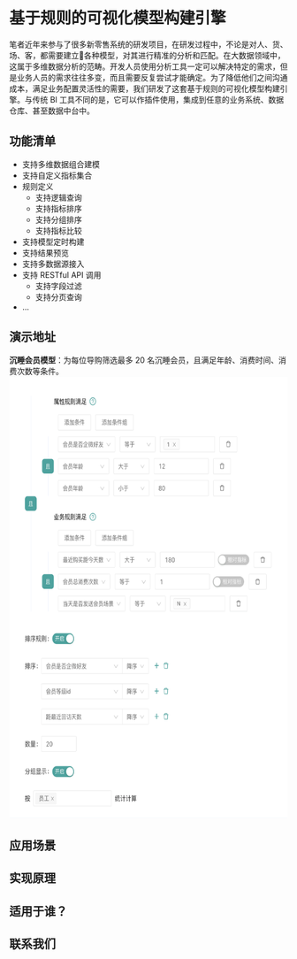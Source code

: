 # 基于规则的可视化模型构建引擎

笔者近年来参与了很多新零售系统的研发项目，在研发过程中，不论是对人、货、场、客，都需要建立各种模型，对其进行精准的分析和匹配。在大数据领域中，这属于多维数据分析的范畴。开发人员使用分析工具一定可以解决特定的需求，但是业务人员的需求往往多变，而且需要反复尝试才能确定。为了降低他们之间沟通成本，满足业务配置灵活性的需要，我们研发了这套基于规则的可视化模型构建引擎。与传统 BI 工具不同的是，它可以作插件使用，集成到任意的业务系统、数据仓库、甚至数据中台中。

## 功能清单

* 支持多维数据组合建模
* 支持自定义指标集合
* 规则定义
	* 支持逻辑查询
	* 支持指标排序
	* 支持分组排序
	* 支持指标比较
* 支持模型定时构建
* 支持结果预览
* 支持多数据源接入
* 支持 RESTful API 调用
	* 支持字段过滤
	* 支持分页查询 	
* ...

## 演示地址

**沉睡会员模型**：为每位导购筛选最多 20 名沉睡会员，且满足年龄、消费时间、消费次数等条件。
<img src="./modeling-case-1.png" height="800px">

## 应用场景
## 实现原理
## 适用于谁？
## 联系我们